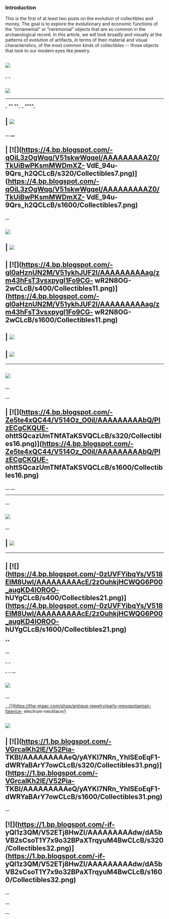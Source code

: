 ### Introduction

This is the first of at least two posts on the evolution of collectibles and
money.  The goal is to explore the evolutionary and economic functions of the
“ornamental” or “ceremonial” objects that are so common in the archaeological
record. In this article, we will look broadly and visually at the patterns of
evolution of artifacts, in terms of their material and visual characteristics,
of the most common kinds of collectibles -- those objects that look to our
modern eyes like jewelry.

  
[![](https://2.bp.blogspot.com/-NfcLYWipQcQ/V51HOW_P5iI/AAAAAAAAAYw/uUJTovPA2g4J8oFARcHJ5gW7slZbF1VnACLcB/s400/Collectibles1.png)](https://2.bp.blogspot.com/-NfcLYWipQcQ/V51HOW_P5iI/AAAAAAAAAYw/uUJTovPA2g4J8oFARcHJ5gW7slZbF1VnACLcB/s1600/Collectibles1.png)  
---  
  
  

 _   [](http://archaeology.about.com/od/sterms/g/sungir.htm)  _
_[](http://www.donsmaps.com/sungaea.html)_



  
[![](https://3.bp.blogspot.com/-gWKFlsw__F4/V51czJ_OO9I/AAAAAAAAAZY/k3wyZmWbMmEjE_TpiWSZIEYhQ5PoYH17gCLcB/s400/Collectibles4.png)](https://3.bp.blogspot.com/-gWKFlsw__F4/V51czJ_OO9I/AAAAAAAAAZY/k3wyZmWbMmEjE_TpiWSZIEYhQ5PoYH17gCLcB/s1600/Collectibles4.png)  
---  
 __ __ __

  

  

 _ ** **_ _ ****_

  

|
[![](https://3.bp.blogspot.com/-h8buV62wXSk/V51dkMshoUI/AAAAAAAAAZk/qktgH4QEfe41BVt5lwpK2iDSh8O-Ga1HACLcB/s400/Collectibles5.png)](https://3.bp.blogspot.com/-h8buV62wXSk/V51dkMshoUI/AAAAAAAAAZk/qktgH4QEfe41BVt5lwpK2iDSh8O-Ga1HACLcB/s1600/Collectibles5.png)  
---  
  
  

 __ [
__](https://en.wikipedia.org/wiki/Cargo_cult#Causes.2C_beliefs.2C_and_practices)
[](https://en.wikipedia.org/wiki/Flag_of_the_United_States#First_flag)

  



  

|
[![](https://4.bp.blogspot.com/-qOiL3zOgWqg/V51skwWgqeI/AAAAAAAAAZ0/TkUiBwPKsmMWDmXZ-
VdE_94u-9Qrs_h2QCLcB/s320/Collectibles7.png)](https://4.bp.blogspot.com/-qOiL3zOgWqg/V51skwWgqeI/AAAAAAAAAZ0/TkUiBwPKsmMWDmXZ-
VdE_94u-9Qrs_h2QCLcB/s1600/Collectibles7.png)  
---  
  
  
 __[](http://www.mmdtkw.org/EGtkw0142RockArt4.jpg)

  

[](https://szabo.best.vwh.net/seals.html)

  
[![](https://2.bp.blogspot.com/-Fp_uvspgFE4/V51uefpgB0I/AAAAAAAAAaI/LGNczeKjmMkgSqPIGLn4jSk1olrFY_C1QCLcB/s400/Collectibles9.png)](https://2.bp.blogspot.com/-Fp_uvspgFE4/V51uefpgB0I/AAAAAAAAAaI/LGNczeKjmMkgSqPIGLn4jSk1olrFY_C1QCLcB/s1600/Collectibles9.png)  
---  
  
  

  
  
  
|
[![](https://1.bp.blogspot.com/-K19U0xYRwUo/V51wBNh2u-I/AAAAAAAAAaU/Ux5Zi7UAiWUy3i63CWTPIwW9k9UTQCYyQCLcB/s400/Collectibles10.png)](https://1.bp.blogspot.com/-K19U0xYRwUo/V51wBNh2u-I/AAAAAAAAAaU/Ux5Zi7UAiWUy3i63CWTPIwW9k9UTQCYyQCLcB/s1600/Collectibles10.png)  
---  




  

|
[![](https://4.bp.blogspot.com/-gl0aHznUN2M/V51ykhJUF2I/AAAAAAAAAag/zm43hFsT3vsxpygI1Fo9CG-
wR2N8OG-2wCLcB/s400/Collectibles11.png)](https://4.bp.blogspot.com/-gl0aHznUN2M/V51ykhJUF2I/AAAAAAAAAag/zm43hFsT3vsxpygI1Fo9CG-
wR2N8OG-2wCLcB/s1600/Collectibles11.png)  
---  
  
  

  

    

  
|
[![](https://4.bp.blogspot.com/-LEpHJ7BN4l8/V510PAWsJ-I/AAAAAAAAAas/Ra4AoNeW4dkt4rgJ9Xp0wAXCAeZKRAiVwCLcB/s640/Collectibles12.png)](https://4.bp.blogspot.com/-LEpHJ7BN4l8/V510PAWsJ-I/AAAAAAAAAas/Ra4AoNeW4dkt4rgJ9Xp0wAXCAeZKRAiVwCLcB/s1600/Collectibles12.png)  
---  
  
  
  



  
|
[![](https://3.bp.blogspot.com/-fnQVYQM5Mm8/V510vVWzMiI/AAAAAAAAAaw/--R52sRry88jDw6ed_WViyeVA6tn4HpwgCLcB/s1600/Collectibles13.png)](https://3.bp.blogspot.com/-fnQVYQM5Mm8/V510vVWzMiI/AAAAAAAAAaw/--R52sRry88jDw6ed_WViyeVA6tn4HpwgCLcB/s1600/Collectibles13.png)  
---  
  
_[](http://www.britishmuseum.org/research/collection_online/collection_object_details/collection_image_gallery.aspx?partid=1&assetid=1345555001&objectid=529560)_[](http://www.britishmuseum.org/research/collection_online/collection_object_details/collection_image_gallery.aspx?partid=1&assetid=1345555001&objectid=529560)

  

 ****

  

[](https://szabo.best.vwh.net/shell.html)

  



  



  

      



    

  

  

  



  

[![](https://1.bp.blogspot.com/-eTG4Zibj9T8/V5128L4NToI/AAAAAAAAAbI/wCJ1OV8xO2M45KPXgxV3sNBubWELsJvuwCLcB/s1600/Collectibles15.png)](https://1.bp.blogspot.com/-eTG4Zibj9T8/V5128L4NToI/AAAAAAAAAbI/wCJ1OV8xO2M45KPXgxV3sNBubWELsJvuwCLcB/s1600/Collectibles15.png)  
---  
  
  

  

 __

  

 __

  

  

|
[![](https://4.bp.blogspot.com/-Ze5te4xQC44/V514Oz_O0iI/AAAAAAAAAbQ/PlzECgCKQUE-
ohttSQcazUmTNfATaKSVQCLcB/s320/Collectibles16.png)](https://4.bp.blogspot.com/-Ze5te4xQC44/V514Oz_O0iI/AAAAAAAAAbQ/PlzECgCKQUE-
ohttSQcazUmTNfATaKSVQCLcB/s1600/Collectibles16.png)  
---  
  
 __ __[](http://numisarchives.blogspot.com/search/label/Blood%20money)  
  
 __ __ _ _

  

  

  __  

[![](https://3.bp.blogspot.com/-attmwQoocgo/V517MfDHk-I/AAAAAAAAAbw/Wfy00smIoJQZSAaT_IhYX8AoQaYcgYDQgCLcB/s320/Collectibles19.png)](https://3.bp.blogspot.com/-attmwQoocgo/V517MfDHk-I/AAAAAAAAAbw/Wfy00smIoJQZSAaT_IhYX8AoQaYcgYDQgCLcB/s1600/Collectibles19.png)  
---  
  
  


  

 __

  

|
[![](https://1.bp.blogspot.com/-kDBzoBbJ_dY/V517lfG3n0I/AAAAAAAAAb4/bfiSmy5p774rObl3yqzeQsR6dg_E1kMggCLcB/s400/Collectibles20.png)](https://1.bp.blogspot.com/-kDBzoBbJ_dY/V517lfG3n0I/AAAAAAAAAb4/bfiSmy5p774rObl3yqzeQsR6dg_E1kMggCLcB/s1600/Collectibles20.png)  
---  
  

  

  

>  
>  
>

 __ __  

  
|
[![](https://4.bp.blogspot.com/-0zUVFYibqYs/V518EIM8UwI/AAAAAAAAAcE/2zOuhkjHCWQG6P00_augKD4IOROO-
hUYgCLcB/s400/Collectibles21.png)](https://4.bp.blogspot.com/-0zUVFYibqYs/V518EIM8UwI/AAAAAAAAAcE/2zOuhkjHCWQG6P00_augKD4IOROO-
hUYgCLcB/s1600/Collectibles21.png)  
---  
**

 __[](https://en.wiktionary.org/wiki/%E8%B2%9D)

  
  
  
 _ _

  
  
 _ _
__[](https://en.wikipedia.org/wiki/Ancient_Chinese_coinage#Ban_Liang_coins)

  

  

  

[![](https://3.bp.blogspot.com/-REy5lSEvuNw/V52BQmxQl0I/AAAAAAAAAdI/mWbZ2PPGSbwA0iF2-s_sdYOR-166zpC1QCLcB/s640/Collectibles27.png)](https://3.bp.blogspot.com/-REy5lSEvuNw/V52BQmxQl0I/AAAAAAAAAdI/mWbZ2PPGSbwA0iF2-s_sdYOR-166zpC1QCLcB/s1600/Collectibles27.png)  
---  
 __  
  
 __[](https://the-maac.com/shop/antique-jewelry/early-mesopotamian-faience-
electrum-necklace/)  
  



  

  

[![](https://4.bp.blogspot.com/-otK8MjzC4Ts/V52DiT3b0FI/AAAAAAAAAdk/7fOdJQ5ZwGYMXg8-Y4SNgsQT-v92KqpHACLcB/s320/Collectibles30.png)](https://4.bp.blogspot.com/-otK8MjzC4Ts/V52DiT3b0FI/AAAAAAAAAdk/7fOdJQ5ZwGYMXg8-Y4SNgsQT-v92KqpHACLcB/s1600/Collectibles30.png)  
---  
  
  
  [](https://szabo.best.vwh.net/shell.html)  





  

| [![](https://1.bp.blogspot.com/-VGrcalKh2lE/V52Pia-
TKBI/AAAAAAAAAeQ/yAYKl7NRn_YhISEoEqF1-dWRYaBArY7owCLcB/s320/Collectibles31.png)](https://1.bp.blogspot.com/-VGrcalKh2lE/V52Pia-
TKBI/AAAAAAAAAeQ/yAYKl7NRn_YhISEoEqF1-dWRYaBArY7owCLcB/s1600/Collectibles31.png)  
---  
__[](http://www.glebecoins.net/electrum/Early_Electrum/Basic_Electrum_Types/basic_electrum_types.html)  
  
  
  
  
  
[![](https://1.bp.blogspot.com/-if-
yQl1z3QM/V52ETj8HwZI/AAAAAAAAAdw/dA5bVB2sCsoT1Y7x9o32BPaXTrqyuM4BwCLcB/s320/Collectibles32.png)](https://1.bp.blogspot.com/-if-
yQl1z3QM/V52ETj8HwZI/AAAAAAAAAdw/dA5bVB2sCsoT1Y7x9o32BPaXTrqyuM4BwCLcB/s1600/Collectibles32.png)  
---  
__[](http://www.glebecoins.net/electrum/Early_Electrum/Basic_Electrum_Types/basic_electrum_types.html)  
  
  
  
  
__[](http://www.glebecoins.net/electrum/Early_Electrum/Basic_Electrum_Types/basic_electrum_types.html)

  

 __

  

